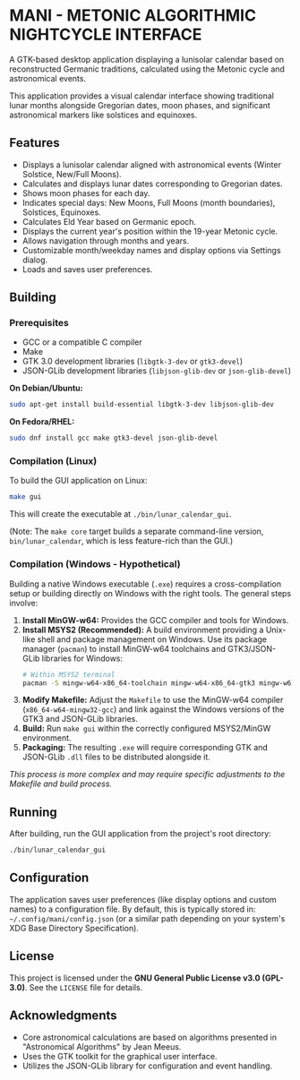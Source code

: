 # MANI - METONIC ALGORITHMIC NIGHTCYCLE INTERFACE 

A GTK-based desktop application displaying a lunisolar calendar based on reconstructed Germanic traditions, calculated using the Metonic cycle and astronomical events.

This application provides a visual calendar interface showing traditional lunar months alongside Gregorian dates, moon phases, and significant astronomical markers like solstices and equinoxes.

## Features

- Displays a lunisolar calendar aligned with astronomical events (Winter Solstice, New/Full Moons).
- Calculates and displays lunar dates corresponding to Gregorian dates.
- Shows moon phases for each day.
- Indicates special days: New Moons, Full Moons (month boundaries), Solstices, Equinoxes.
- Calculates Eld Year based on Germanic epoch.
- Displays the current year's position within the 19-year Metonic cycle.
- Allows navigation through months and years.
- Customizable month/weekday names and display options via Settings dialog.
- Loads and saves user preferences.

## Building

### Prerequisites

- GCC or a compatible C compiler
- Make
- GTK 3.0 development libraries (`libgtk-3-dev` or `gtk3-devel`)
- JSON-GLib development libraries (`libjson-glib-dev` or `json-glib-devel`)

**On Debian/Ubuntu:**
```bash
sudo apt-get install build-essential libgtk-3-dev libjson-glib-dev
```

**On Fedora/RHEL:**
```bash
sudo dnf install gcc make gtk3-devel json-glib-devel
```

### Compilation (Linux)

To build the GUI application on Linux:
```bash
make gui
```
This will create the executable at `./bin/lunar_calendar_gui`.

(Note: The `make core` target builds a separate command-line version, `bin/lunar_calendar`, which is less feature-rich than the GUI.)

### Compilation (Windows - Hypothetical)

Building a native Windows executable (`.exe`) requires a cross-compilation setup or building directly on Windows with the right tools. The general steps involve:

1.  **Install MinGW-w64:** Provides the GCC compiler and tools for Windows.
2.  **Install MSYS2 (Recommended):** A build environment providing a Unix-like shell and package management on Windows. Use its package manager (`pacman`) to install MinGW-w64 toolchains and GTK3/JSON-GLib libraries for Windows:
    ```bash
    # Within MSYS2 terminal
    pacman -S mingw-w64-x86_64-toolchain mingw-w64-x86_64-gtk3 mingw-w64-x86_64-json-glib
    ```
3.  **Modify Makefile:** Adjust the `Makefile` to use the MinGW-w64 compiler (`x86_64-w64-mingw32-gcc`) and link against the Windows versions of the GTK3 and JSON-GLib libraries.
4.  **Build:** Run `make gui` within the correctly configured MSYS2/MinGW environment.
5.  **Packaging:** The resulting `.exe` will require corresponding GTK and JSON-GLib `.dll` files to be distributed alongside it.

*This process is more complex and may require specific adjustments to the Makefile and build process.* 

## Running

After building, run the GUI application from the project's root directory:
```bash
./bin/lunar_calendar_gui
```

## Configuration

The application saves user preferences (like display options and custom names) to a configuration file. By default, this is typically stored in:
`~/.config/mani/config.json` 
(or a similar path depending on your system's XDG Base Directory Specification).

## License

This project is licensed under the **GNU General Public License v3.0 (GPL-3.0)**. See the `LICENSE` file for details.

## Acknowledgments

- Core astronomical calculations are based on algorithms presented in "Astronomical Algorithms" by Jean Meeus.
- Uses the GTK toolkit for the graphical user interface.
- Utilizes the JSON-GLib library for configuration and event handling. 